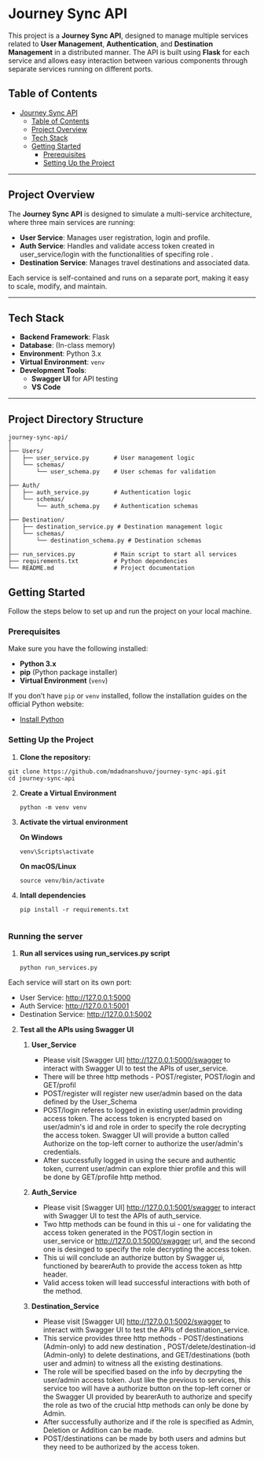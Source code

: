 
# Journey Sync API

This project is a **Journey Sync API**, designed to manage multiple services related to **User Management**, **Authentication**, and **Destination Management** in a distributed manner. The API is built using **Flask** for each service and allows easy interaction between various components through separate services running on different ports.

## Table of Contents

- [Journey Sync API](#journey-sync-api)
  - [Table of Contents](#table-of-contents)
  - [Project Overview](#project-overview)
  - [Tech Stack](#tech-stack)
  - [Getting Started](#getting-started)
    - [Prerequisites](#prerequisites)
    - [Setting Up the Project](#setting-up-the-project)

---

## Project Overview

The **Journey Sync API** is designed to simulate a multi-service architecture, where three main services are running:

- **User Service**: Manages user registration, login and profile.
- **Auth Service**: Handles and validate access token created in user_service/login with the functionalities of specifing role .
- **Destination Service**: Manages travel destinations and associated data.

Each service is self-contained and runs on a separate port, making it easy to scale, modify, and maintain.

---

## Tech Stack

- **Backend Framework**: Flask
- **Database**: (In-class memory)
- **Environment**: Python 3.x
- **Virtual Environment**: `venv`
- **Development Tools**: 
  - **Swagger UI** for API testing
  - **VS Code** 

---


## Project Directory Structure

```plaintext
journey-sync-api/
│
├── Users/
│   ├── user_service.py       # User management logic
│   └── schemas/
│       └── user_schema.py    # User schemas for validation
│
├── Auth/
│   ├── auth_service.py       # Authentication logic
│   └── schemas/
│       └── auth_schema.py    # Authentication schemas
│
├── Destination/
│   ├── destination_service.py # Destination management logic
│   └── schemas/
│       └── destination_schema.py # Destination schemas
│
├── run_services.py           # Main script to start all services
├── requirements.txt          # Python dependencies
└── README.md                 # Project documentation
```
## Getting Started

Follow the steps below to set up and run the project on your local machine.

### Prerequisites

Make sure you have the following installed:

- **Python 3.x**
- **pip** (Python package installer)
- **Virtual Environment** (`venv`)
  
If you don’t have `pip` or `venv` installed, follow the installation guides on the official Python website:  
- [Install Python](https://www.python.org/downloads/)

### Setting Up the Project

1. **Clone the repository:**

 ```
 git clone https://github.com/mdadnanshuvo/journey-sync-api.git
 cd journey-sync-api
```
 

2. **Create a Virtual Environment**
   ```
   python -m venv venv
   
3. **Activate the virtual environment**
   
   **On Windows**
   
   ```
   venv\Scripts\activate
   ```
  
   **On macOS/Linux**
  
   ```
   source venv/bin/activate
   ```

4. **Intall dependencies**
   
    ```
    pip install -r requirements.txt
   

### Running the server

1. **Run all services using run_services.py script**

   ```
   python run_services.py
   ```
   
Each service will start on its own port:

+ User Service:  http://127.0.0.1:5000
+ Auth Service:  http://127.0.0.1:5001
+ Destination Service:  http://127.0.0.1:5002


2. **Test all the APIs using Swagger UI**
   
    1. **User_Service**
       + Please visit  [Swagger UI] http://127.0.0.1:5000/swagger to interact with Swagger UI to test the APIs of user_service.
       + There will be three http methods - POST/register, POST/login and GET/profil
       + POST/register will register new user/admin based on the data defined by the User_Schema
       + POST/login referes to logged in existing user/admin providing access token. The access token is encrypted based on user/admin's id and role in order to specify the role decrypting the access token. Swagger UI will provide a button called Authorize on the top-left corner to authorize the user/admin's credentials.
       + After successfully logged in using the secure and authentic token, current user/admin can explore thier profile and this will be done by GET/profile http method.

    2. **Auth_Service**
       + Please visit  [Swagger UI] http://127.0.0.1:5001/swagger to interact with Swagger UI to test the APIs of auth_service.
       + Two http methods can be found in this ui - one for validating the access token generated in the POST/login section in user_service or http://127.0.0.1:5000/swagger url, and the second one is desinged to specify the role decrypting the access token.
       + This ui will conclude an authorize button by Swagger ui, functioned by bearerAuth to provide the access token as http header.
       + Valid access token will lead successful interactions with both of the method.

    3. **Destination_Service**
        + Please visit  [Swagger UI] http://127.0.0.1:5002/swagger to interact with Swagger UI to test the APIs of destination_service.
        + This service provides three http methods - POST/destinations (Admin-only) to add new destination , POST/delete/destination-id (Admin-only) to delete destinations, and GET/destinations (both user and admin) to witness all the existing destinations.
        + The role will be specified based on the info by decrpyting the user/admin access token. Just like the previous to services, this service too will have a authorize button on the top-left corner or the Swagger UI provided by bearerAuth to authorize and specify the role as two of the crucial http methods can only be done by Admin.
        + After successfully authorize and if the role is specified as Admin, Deletion or Addition can be made.
        + POST/destinations can be made by both users and admins but they need to be authorized by the access token. 
        
    



   


